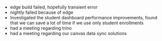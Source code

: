 - edge build failed, hopefully transient error
- nightly failed because of edge
- Investigated the student dashboard performance improvements, found that we can save a lot of time if we use only student enrollments
- had a meeting regarding trino
- had a meeting regarding our canvas data sync solutions